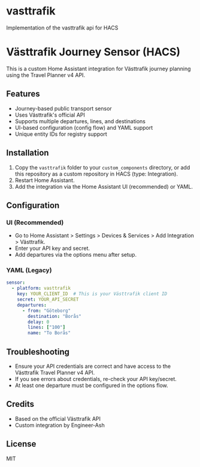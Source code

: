 # vasttrafik
Implementation of the vasttrafik api for HACS

# Västtrafik Journey Sensor (HACS)

This is a custom Home Assistant integration for Västtrafik journey planning using the Travel Planner v4 API.

## Features
- Journey-based public transport sensor
- Uses Västtrafik's official API
- Supports multiple departures, lines, and destinations
- UI-based configuration (config flow) and YAML support
- Unique entity IDs for registry support

## Installation
1. Copy the `vasttrafik` folder to your `custom_components` directory, or add this repository as a custom repository in HACS (type: Integration).
2. Restart Home Assistant.
3. Add the integration via the Home Assistant UI (recommended) or YAML.

## Configuration
### UI (Recommended)
- Go to Home Assistant > Settings > Devices & Services > Add Integration > Västtrafik.
- Enter your API key and secret.
- Add departures via the options menu after setup.

### YAML (Legacy)
```yaml
sensor:
  - platform: vasttrafik
    key: YOUR_CLIENT_ID  # This is your Västtrafik client ID
    secret: YOUR_API_SECRET
    departures:
      - from: "Göteborg"
        destination: "Borås"
        delay: 0
        lines: ["100"]
        name: "To Borås"
```

## Troubleshooting
- Ensure your API credentials are correct and have access to the Västtrafik Travel Planner v4 API.
- If you see errors about credentials, re-check your API key/secret.
- At least one departure must be configured in the options flow.

## Credits
- Based on the official Västtrafik API
- Custom integration by Engineer-Ash

## License
MIT
